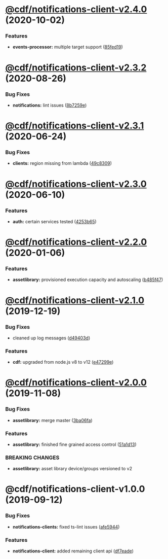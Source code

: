 # [@cdf/notifications-client-v2.4.0](https://git-codecommit.us-west-2.amazonaws.com/v1/repos/cdf-core/compare/@cdf/notifications-client-v2.3.2...@cdf/notifications-client-v2.4.0) (2020-10-02)


### Features

* **events-processor:** multiple target support ([85fed19](https://git-codecommit.us-west-2.amazonaws.com/v1/repos/cdf-core/commit/85fed19faa95066b57b74f9f297ca920bd90c15a))

# [@cdf/notifications-client-v2.3.2](https://git-codecommit.us-west-2.amazonaws.com/v1/repos/cdf-core/compare/@cdf/notifications-client-v2.3.1...@cdf/notifications-client-v2.3.2) (2020-08-26)


### Bug Fixes

* **notifications:** lint issues  ([8b7259e](https://git-codecommit.us-west-2.amazonaws.com/v1/repos/cdf-core/commit/8b7259e7c6f685bab26f398667fdf5b0106f8c70))

# [@cdf/notifications-client-v2.3.1](https://git-codecommit.us-west-2.amazonaws.com/v1/repos/cdf-core/compare/@cdf/notifications-client-v2.3.0...@cdf/notifications-client-v2.3.1) (2020-06-24)


### Bug Fixes

* **clients:** region missing from lambda ([49c8309](https://git-codecommit.us-west-2.amazonaws.com/v1/repos/cdf-core/commit/49c8309e87fd315267a15a888dcd20d2fc3e209b))

# [@cdf/notifications-client-v2.3.0](https://git-codecommit.us-west-2.amazonaws.com/v1/repos/cdf-core/compare/@cdf/notifications-client-v2.2.0...@cdf/notifications-client-v2.3.0) (2020-06-10)


### Features

* **auth:** certain services tested ([4253b65](https://git-codecommit.us-west-2.amazonaws.com/v1/repos/cdf-core/commit/4253b65750e52dd962a3a42dde05626044bb79cc))

# [@cdf/notifications-client-v2.2.0](https://git-codecommit.us-west-2.amazonaws.com/v1/repos/cdf-core/compare/@cdf/notifications-client-v2.1.0...@cdf/notifications-client-v2.2.0) (2020-01-06)


### Features

* **assetlibrary:** provisioned execution capacity and autoscaling ([b485f47](https://git-codecommit.us-west-2.amazonaws.com/v1/repos/cdf-core/commit/b485f477c0b1c36d63f74c70fa041c296148b980))

# [@cdf/notifications-client-v2.1.0](https://git-codecommit.us-west-2.amazonaws.com/v1/repos/cdf-core/compare/@cdf/notifications-client-v2.0.0...@cdf/notifications-client-v2.1.0) (2019-12-19)


### Bug Fixes

* cleaned up log messages ([d49403d](https://git-codecommit.us-west-2.amazonaws.com/v1/repos/cdf-core/commit/d49403d11f3f73ea8c5ce061bfa790ec40cd8c13))


### Features

* **cdf:** upgraded from node.js v8 to v12 ([e47299e](https://git-codecommit.us-west-2.amazonaws.com/v1/repos/cdf-core/commit/e47299ee399acf6554a0845048c4fed99251c2b1))

# [@cdf/notifications-client-v2.0.0](https://git-codecommit.us-west-2.amazonaws.com/v1/repos/cdf-core/compare/@cdf/notifications-client-v1.0.0...@cdf/notifications-client-v2.0.0) (2019-11-08)


### Bug Fixes

* **assetlibrary:** merge master ([3ba06fa](https://git-codecommit.us-west-2.amazonaws.com/v1/repos/cdf-core/commit/3ba06fa9fc5b264ceaed0f97ccf45fab97d57a08))


### Features

* **assetlibrary:** finished fine grained access control ([51a1d13](https://git-codecommit.us-west-2.amazonaws.com/v1/repos/cdf-core/commit/51a1d134ec48be2d62edc575998752ff866230bf))


### BREAKING CHANGES

* **assetlibrary:** asset library device/groups versioned to v2

# @cdf/notifications-client-v1.0.0 (2019-09-12)


### Bug Fixes

* **notifications-clients:** fixed ts-lint issues ([afe5944](https://git-codecommit.us-west-2.amazonaws.com/v1/repos/cdf-core/commit/afe5944))


### Features

* **notifications-client:** added remaining client api ([df7eade](https://git-codecommit.us-west-2.amazonaws.com/v1/repos/cdf-core/commit/df7eade))
